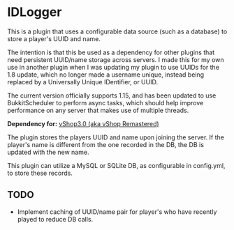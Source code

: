 # IDLogger

This is a plugin that uses a configurable data source (such as a database) to store a player's UUID and name. 

The intention is that this be used as a dependency for other plugins that need persistent UUID/name storage across servers.
I made this for my own use in another plugin when I was updating my plugin to use UUIDs for the 1.8 update, which 
no longer made a username unique, instead being replaced by a Universally Unique IDentifier, or UUID.


The current version officially supports 1.15, and has been updated to use BukkitScheduler to perform async tasks, which 
should help improve performance on any server that makes use of multiple threads.

**Dependency for:** [vShop3.0 (aka vShop Remastered)](https://github.com/arif-banai/vShop3.0)

The plugin stores the players UUID and name upon joining the server. 
If the player's name is different from the one recorded in the DB, the DB is updated with the new name.

This plugin can utilize a MySQL or SQLite DB, as configurable in config.yml, to store these records.

## TODO
* Implement caching of UUID/name pair for player's who have recently played to reduce DB calls.
